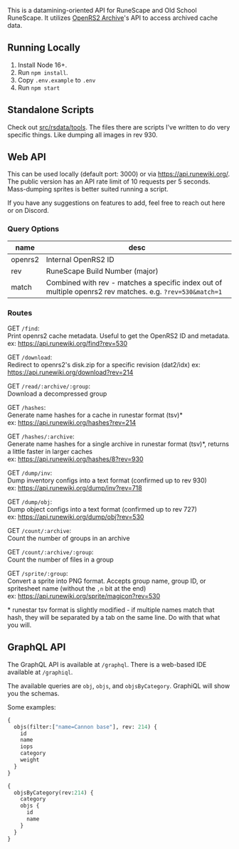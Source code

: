 This is a datamining-oriented API for RuneScape and Old School RuneScape.
It utilizes [OpenRS2 Archive](https://archive.openrs2.org/)'s API to access archived cache data.

## Running Locally

1. Install Node 16+.
2. Run `npm install`.
3. Copy `.env.example` to `.env`
4. Run `npm start`

## Standalone Scripts

Check out [src/rsdata/tools](./src/rsdata/tools). The files there are scripts I've written to do very specific things. Like dumping all images in rev 930.

## Web API

This can be used locally (default port: 3000) or via https://api.runewiki.org/. The public version has an API rate limit of 10 requests per 5 seconds.  
Mass-dumping sprites is better suited running a script.

If you have any suggestions on features to add, feel free to reach out here or on Discord.

### Query Options

|name|desc|
|-|-|
|openrs2|Internal OpenRS2 ID|
|rev|RuneScape Build Number (major)|
|match|Combined with rev - matches a specific index out of multiple openrs2 rev matches. e.g. `?rev=530&match=1`

### Routes

GET `/find`:  
Print openrs2 cache metadata. Useful to get the OpenRS2 ID and metadata.
ex: https://api.runewiki.org/find?rev=530

GET `/download`:  
Redirect to openrs2's disk.zip for a specific revision (dat2/idx)
ex: https://api.runewiki.org/download?rev=214

GET `/read/:archive/:group`:  
Download a decompressed group

GET `/hashes`:  
Generate name hashes for a cache in runestar format (tsv)*  
ex: https://api.runewiki.org/hashes?rev=214

GET `/hashes/:archive`:  
Generate name hashes for a single archive in runestar format (tsv)*, returns a little faster in larger caches  
ex: https://api.runewiki.org/hashes/8?rev=930

GET `/dump/inv`:  
Dump inventory configs into a text format (confirmed up to rev 930)  
ex: https://api.runewiki.org/dump/inv?rev=718

GET `/dump/obj`:  
Dump object configs into a text format (confirmed up to rev 727)  
ex: https://api.runewiki.org/dump/obj?rev=530

GET `/count/:archive`:  
Count the number of groups in an archive

GET `/count/:archive/:group`:  
Count the number of files in a group

GET `/sprite/:group`:  
Convert a sprite into PNG format. Accepts group name, group ID, or spritesheet name (without the `,n` bit at the end)  
ex: https://api.runewiki.org/sprite/magicon?rev=530

\* runestar tsv format is slightly modified - if multiple names match that hash, they will be separated by a tab on the same line. Do with that what you will.

## GraphQL API

The GraphQL API is available at `/graphql`. There is a web-based IDE available at `/graphiql`.

The available queries are `obj`, `objs`, and `objsByCategory`. GraphiQL will show you the schemas.

Some examples:
```graphql
{
  objs(filter:["name=Cannon base"], rev: 214) {
    id
    name
    iops
    category
    weight
  }
}
```
```graphql
{
  objsByCategory(rev:214) {
    category
    objs {
      id
      name
    }
  }
}
```
